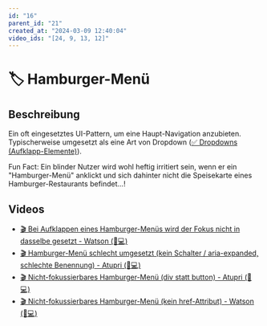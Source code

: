 ```yaml
---
id: "16"
parent_id: "21"
created_at: "2024-03-09 12:40:04"
video_ids: "[24, 9, 13, 12]"
---
```


# 🏷️ Hamburger-Menü

## Beschreibung

Ein oft eingesetztes UI-Pattern, um eine Haupt-Navigation anzubieten. Typischerweise umgesetzt als eine Art von Dropdown ([✅ Dropdowns (Aufklapp-Elemente)](/de/wcag/4.1.2a-erweiterte-steuerelemente-widgets/dropdowns-aufklapp-elemente)).

Fun Fact: Ein blinder Nutzer wird wohl heftig irritiert sein, wenn er ein "Hamburger-Menü" anklickt und sich dahinter nicht die Speisekarte eines Hamburger-Restaurants befindet...!

## Videos

- [🎬 Bei Aufklappen eines Hamburger-Menüs wird der Fokus nicht in dasselbe gesetzt - Watson (🚨💻)](/de/videos/bei-aufklappen-eines-hamburger-menues-wird-der-fokus-nicht-in-dasselbe-gesetzt-watson)
- [🎬 Hamburger-Menü schlecht umgesetzt (kein Schalter / aria-expanded, schlechte Benennung) - Atupri (🚨💻)](/de/videos/hamburger-menue-schlecht-umgesetzt-kein-schalter-aria-expanded-schlechte-benennung-atupri)
- [🎬 Nicht-fokussierbares Hamburger-Menü (div statt button) - Atupri (🚨💻)](/de/videos/nicht-fokussierbares-hamburger-menue-div-statt-button-atupri)
- [🎬 Nicht-fokussierbares Hamburger-Menü (kein href-Attribut) - Watson (🚨💻)](/de/videos/nicht-fokussierbares-hamburger-menue-kein-href-attribut-watson)
